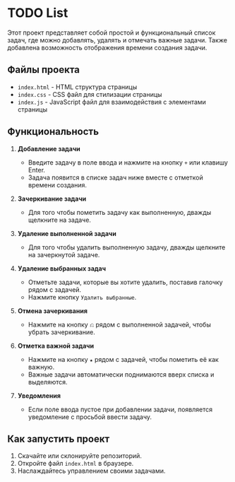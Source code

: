 # TODO List

Этот проект представляет собой простой и функциональный список задач, где можно добавлять, удалять и отмечать важные задачи. Также добавлена возможность отображения времени создания задачи.

## Файлы проекта

- `index.html` - HTML структура страницы
- `index.css` - CSS файл для стилизации страницы
- `index.js` - JavaScript файл для взаимодействия с элементами страницы

## Функциональность

1. **Добавление задачи**

   - Введите задачу в поле ввода и нажмите на кнопку `+` или клавишу Enter.
   - Задача появится в списке задач ниже вместе с отметкой времени создания.

2. **Зачеркивание задачи**

   - Для того чтобы пометить задачу как выполненную, дважды щелкните на задаче.

3. **Удаление выполненной задачи**

   - Для того чтобы удалить выполненную задачу, дважды щелкните на зачеркнутой задаче.

4. **Удаление выбранных задач**

   - Отметьте задачи, которые вы хотите удалить, поставив галочку рядом с задачей.
   - Нажмите кнопку `Удалить выбранные`.

5. **Отмена зачеркивания**

   - Нажмите на кнопку `⎌` рядом с выполненной задачей, чтобы убрать зачеркивание.

6. **Отметка важной задачи**

   - Нажмите на кнопку `★` рядом с задачей, чтобы пометить её как важную.
   - Важные задачи автоматически поднимаются вверх списка и выделяются.

7. **Уведомления**
   - Если поле ввода пустое при добавлении задачи, появляется уведомление с просьбой ввести задачу.

## Как запустить проект

1. Скачайте или склонируйте репозиторий.
2. Откройте файл `index.html` в браузере.
3. Наслаждайтесь управлением своими задачами.
